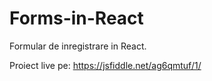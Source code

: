 # Forms-in-React
Formular de inregistrare in React.

Proiect live pe: https://jsfiddle.net/ag6qmtuf/1/
